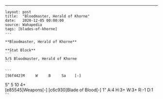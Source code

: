 ---
    layout: post
    title:  "Bloodmaster, Herald of Khorne"
    date:   2020-12-05 00:00:00
    source: Wahapedia
    tags: [blades-of-khorne]
    ---
    
    **Bloodmaster, Herald of Khorne**
    
    **Stat Block**
    ```
    5/5 Bloodmaster, Herald of Khorne
    ```
    
    ```
    [56f442]M     W     B     Sa    [-]
5"    5     10    4+    
[e85545]Weapons[-]
[c6c930]Blade of Blood[-]
1"     A:4    H:3+   W:3+   R:-1   D:1   
    ```
    
    
    
